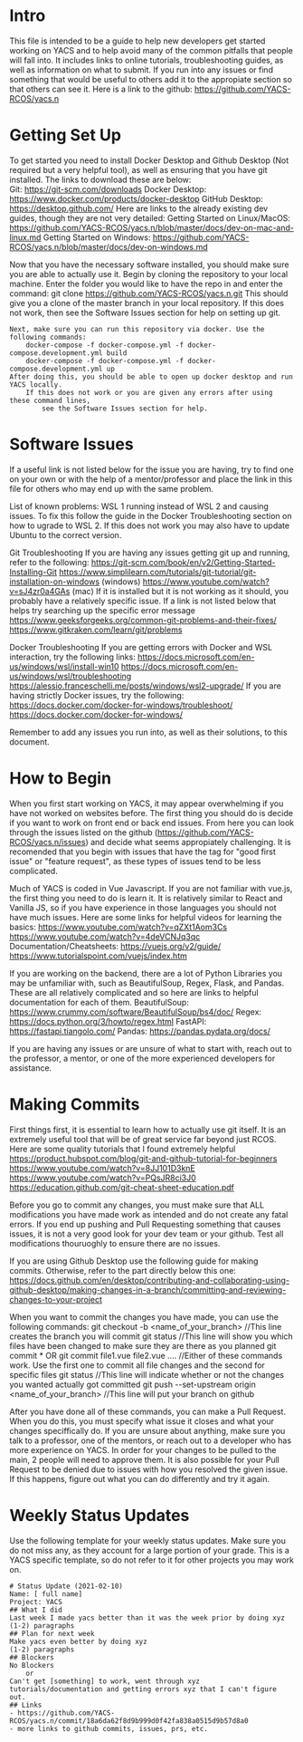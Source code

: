 # Intro
This file is intended to be a guide to help new developers get started working on YACS and to help avoid 
    many of the common pitfalls that people will fall into. It includes links to online tutorials,
    troubleshooting guides, as well as information on what to submit. If you run into any issues or 
    find something that would be useful to others add it to the appropiate section so that others can 
    see it.
Here is a link to the github: https://github.com/YACS-RCOS/yacs.n

# Getting Set Up
To get started you need to install Docker Desktop and Github Desktop (Not required but a very helpful tool),
    as well as ensuring that you have git installed. 
    The links to download these are below:  
        Git: https://git-scm.com/downloads
        Docker Desktop: https://www.docker.com/products/docker-desktop
        GitHub Desktop: https://desktop.github.com/
    Here are links to the already existing dev guides, though they are not very detailed:
        Getting Started on Linux/MacOS: https://github.com/YACS-RCOS/yacs.n/blob/master/docs/dev-on-mac-and-linux.md
        Getting Started on Windows: https://github.com/YACS-RCOS/yacs.n/blob/master/docs/dev-on-windows.md

Now that you have the necessary software installed, you should make sure you are able to 
    actually use it. 
    Begin by cloning the repository to your local machine. 
        Enter the folder you would like to have the repo in and enter the command: 
            git clone https://github.com/YACS-RCOS/yacs.n.git
        This should give you a clone of the master branch in your local repository.
        If this does not work, then see the Software Issues section for help on setting
        up git.

    Next, make sure you can run this repository via docker. Use the following commands:
        docker-compose -f docker-compose.yml -f docker-compose.development.yml build
        docker-compose -f docker-compose.yml -f docker-compose.development.yml up
    After doing this, you should be able to open up docker desktop and run YACS locally.
        If this does not work or you are given any errors after using these command lines, 
            see the Software Issues section for help.
    

# Software Issues
If a useful link is not listed below for the issue you are having, try to find one on your 
    own or with the help of a mentor/professor and place the link in this file for others 
    who may end up with the same problem. 

List of known problems:
    WSL 1 running instead of WSL 2 and causing issues. To fix this follow the guide in the 
        Docker Troubleshooting section on how to ugrade to WSL 2. If this does not work
        you may also have to update Ubuntu to the correct version.

Git Troubleshooting
    If you are having any issues getting git up and running, refer to the following:
        https://git-scm.com/book/en/v2/Getting-Started-Installing-Git
        https://www.simplilearn.com/tutorials/git-tutorial/git-installation-on-windows (windows)
        https://www.youtube.com/watch?v=sJ4zr0a4GAs (mac)
    If it is installed but it is not working as it should, you probably have a relatively specific
        issue. If a link is not listed below that helps try searching up the specific error message
            https://www.geeksforgeeks.org/common-git-problems-and-their-fixes/
            https://www.gitkraken.com/learn/git/problems

Docker Troubleshooting
    If you are getting errors with Docker and WSL interaction, try the following links:
        https://docs.microsoft.com/en-us/windows/wsl/install-win10
        https://docs.microsoft.com/en-us/windows/wsl/troubleshooting
        https://alessio.franceschelli.me/posts/windows/wsl2-upgrade/
    If you are having strictly Docker issues, try the following:
        https://docs.docker.com/docker-for-windows/troubleshoot/
        https://docs.docker.com/docker-for-windows/

Remember to add any issues you run into, as well as their solutions, to this document.

# How to Begin
When you first start working on YACS, it may appear overwhelming if you have not worked on
    websites before. The first thing you should do is decide if you want to work on front 
    end or back end issues. From here you can look through the issues listed on the github
    (https://github.com/YACS-RCOS/yacs.n/issues) and decide what seems appropiately 
    challenging. It is recomended that you begin with issues that have the tag for 
    "good first issue" or "feature request", as these types of issues tend to be less
    complicated.

Much of YACS is coded in Vue Javascript. If you are not familiar with vue.js, the first 
    thing you need to do is learn it. It is relatively similar to React and Vanilla JS,
    so if you have experience in those languages you should not have much issues.
    Here are some links for helpful videos for learning the basics:
        https://www.youtube.com/watch?v=qZXt1Aom3Cs
        https://www.youtube.com/watch?v=4deVCNJq3qc
    Documentation/Cheatsheets:
        https://vuejs.org/v2/guide/
        https://www.tutorialspoint.com/vuejs/index.htm

If you are working on the backend, there are a lot of Python Libraries you may be unfamiliar with,
    such as BeautifulSoup, Regex, Flask, and Pandas. These are all relatively complicated and so
    here are links to helpful documentation for each of them.
        BeautifulSoup: 
            https://www.crummy.com/software/BeautifulSoup/bs4/doc/
        Regex: 
            https://docs.python.org/3/howto/regex.html
        FastAPI: 
            https://fastapi.tiangolo.com/
        Pandas: 
            https://pandas.pydata.org/docs/

If you are having any issues or are unsure of what to start with, reach out to the professor,
    a mentor, or one of the more experienced developers for assistance.


# Making Commits
First things first, it is essential to learn how to actually use git itself. It is an extremely
    useful tool that will be of great service far beyond just RCOS. Here are some quality 
    tutorials that I found extremely helpful
        https://product.hubspot.com/blog/git-and-github-tutorial-for-beginners
        https://www.youtube.com/watch?v=8JJ101D3knE
        https://www.youtube.com/watch?v=PQsJR8ci3J0
        https://education.github.com/git-cheat-sheet-education.pdf

Before you go to commit any changes, you must make sure that ALL modifications you have made
    work as intended and do not create any fatal errors. If you end up pushing and Pull Requesting
    something that causes issues, it is not a very good look for your dev team or your github.
    Test all modifications thouruoghly to ensure there are no issues.

If you are using Github Desktop use the following guide for making commits. Otherwise, refer to
    the part directly below this one:
        https://docs.github.com/en/desktop/contributing-and-collaborating-using-github-desktop/making-changes-in-a-branch/committing-and-reviewing-changes-to-your-project

When you want to commit the changes you have made, you can use the following commands:
    git checkout -b <name_of_your_branch> 
        //This line creates the branch you will commit
    git status 
        //This line will show you which files have been changed to make sure they 
            are there as you planned
    git commit * 
        OR
    git commit file1.vue file2.vue ....
        //Either of these commands work. Use the first one to commit all file changes and
            the second for specific files
    git status
        //This line will indicate whether or not the changes you wanted actually got committed
    git push --set-upstream origin <name_of_your_branch>
        //This line will put your branch on github
    
After you have done all of these commands, you can make a Pull Request. When you do this,
    you must specify what issue it closes and what your changes speciffically do. If you 
    are unsure about anything, make sure you talk to a professor, one of the mentors, or 
    reach out to a developer who has more experience on YACS. In order for your changes to
    be pulled to the main, 2 people will need to approve them. It is also possible for your
    Pull Request to be denied due to issues with how you resolved the given issue. If this
    happens, figure out what you can do differently and try it again.

# Weekly Status Updates
Use the following template for your weekly status updates. Make sure you do not miss any, as they
    account for a large portion of your grade. This is a YACS specific template, so do not refer to
    it for other projects you may work on.

    # Status Update (2021-02-10)
    Name: [ full name]
    Project: YACS
    ## What I did
    Last week I made yacs better than it was the week prior by doing xyz
    (1-2) paragraphs
    ## Plan for next week
    Make yacs even better by doing xyz
    (1-2) paragraphs
    ## Blockers
    No Blockers
        or
    Can't get [something] to work, went through xyz tutorials/documentation and getting errors xyz that I can't figure out.
    ## Links
    - https://github.com/YACS-RCOS/yacs.n/commit/18a6da62f8d9b999d0f42fa838a0515d9b57d8a0
    - more links to github commits, issues, prs, etc.
